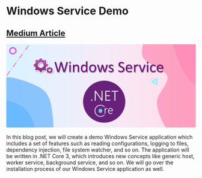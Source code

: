 # Windows Service Demo

## [Medium Article](https://codeburst.io/create-a-windows-service-app-in-net-core-3-0-5ecb29fb5ad0)

<img src="./windows-service.png" width="650">

In this blog post, we will create a demo Windows Service application which includes a set of features such as reading configurations, logging to files, dependency injection, file system watcher, and so on. The application will be written in .NET Core 3, which introduces new concepts like generic host, worker service, background service, and so on. We will go over the installation process of our Windows Service application as well.

